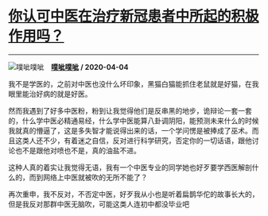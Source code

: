 # [你认可中医在治疗新冠患者中所起的积极作用吗？](https://www.zhihu.com/answer/1126595399)

---------------------------------------------------------------------

![噗呲噗呲](https://pic1.zhimg.com/v2-fa82c76e4925a596c6594c463826b91d.jpg?source=1940ef5c "噗呲噗呲")&emsp;**[噗呲噗呲](https://www.zhihu.com/people/li-xx-34-62) / 2020-04-04**

我不是学医的，之前对中医也没什么坏印象，黑猫白猫能抓住老鼠就是好猫，在我眼里能治好病的就是好医。

然而我遇到了好多中医粉，粉到让我觉得他们是反串黑的地步，诡辩论一套一套的，什么学中医必精通易经，什么学中医能算八卦调阴阳，能预测未来什么的时候我就真的懵逼了，这是多失智才能说得出来的话，一个学问愣是被捧成了巫术。而且这类人还不少，有着迷之自信，反对进行科学研究，否定你的一切话语，跟他讨论也不是跟他对喷也不是，真的油盐不进。

这种人真的着实让我觉得无语，我有一个中医专业的同学她也好歹要学西医解剖什么的，而到网络上中医就被吹的无所不能了？

再次重申，我不反对，不否定中医，好歹我从小也是听着扁鹊华佗的故事长大的，但是我反对那群中医无脑吹，可能这类人连初中都没毕业吧

